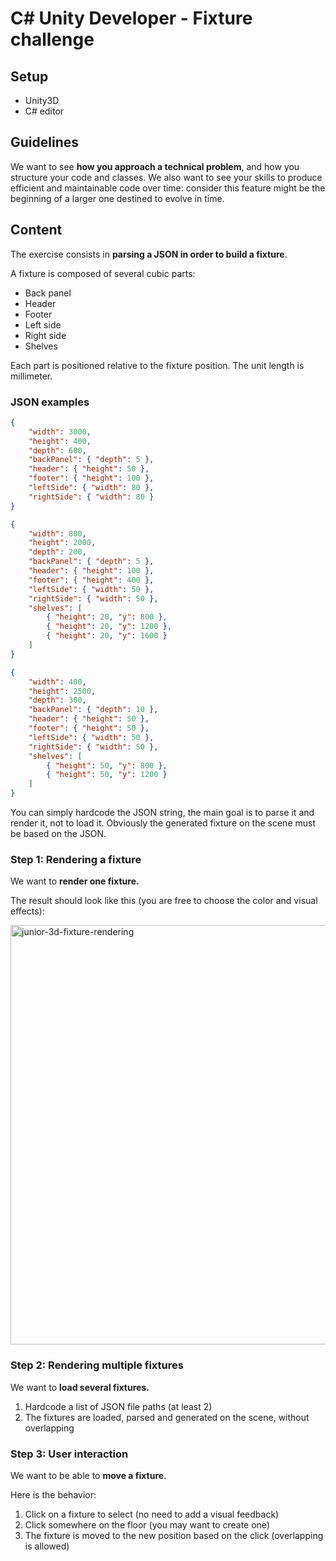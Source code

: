 # C# Unity Developer - Fixture challenge

## Setup

* Unity3D
* C# editor

## Guidelines

We want to see **how you approach a technical problem**, and how you structure your code and classes.
We also want to see your skills to produce efficient and maintainable code over time: consider this feature might be the beginning of a larger one destined to evolve in time.

## Content

The exercise consists in **parsing a JSON in order to build a fixture**.

A fixture is composed of several cubic parts:
* Back panel
* Header
* Footer
* Left side
* Right side
* Shelves

Each part is positioned relative to the fixture position. The unit length is millimeter.

### JSON examples

```json
{
	"width": 3000,
	"height": 400,
	"depth": 600,
	"backPanel": { "depth": 5 },
	"header": { "height": 50 },
	"footer": { "height": 100 },
	"leftSide": { "width": 80 },
	"rightSide": { "width": 80 }
}
```

```json
{
	"width": 800,
	"height": 2000,
	"depth": 200,
	"backPanel": { "depth": 5 },
	"header": { "height": 100 },
	"footer": { "height": 400 },
	"leftSide": { "width": 50 },
	"rightSide": { "width": 50 },
	"shelves": [
		{ "height": 20, "y": 800 },
		{ "height": 20, "y": 1200 },
		{ "height": 20, "y": 1600 }
	]
}
```

```json
{
	"width": 400,
	"height": 2500,
	"depth": 300,
	"backPanel": { "depth": 10 },
	"header": { "height": 50 },
	"footer": { "height": 50 },
	"leftSide": { "width": 50 },
	"rightSide": { "width": 50 },
	"shelves": [
		{ "height": 50, "y": 800 },
		{ "height": 50, "y": 1200 }
	]
}
```

You can simply hardcode the JSON string, the main goal is to parse it and render it, not to load it. Obviously the generated fixture on the scene must be based on the JSON.

### Step 1: Rendering a fixture

We want to **render one fixture.**

The result should look like this (you are free to choose the color and visual effects):

<img width="671" alt="junior-3d-fixture-rendering" src="https://user-images.githubusercontent.com/97949722/233956359-3e1f68a5-4130-4e16-b077-a527f56b930d.png">

### Step 2: Rendering multiple fixtures

We want to **load several fixtures.**
1. Hardcode a list of JSON file paths (at least 2)
1. The fixtures are loaded, parsed and generated on the scene, without overlapping

### Step 3: User interaction

We want to be able to **move a fixture**.

Here is the behavior:
1. Click on a fixture to select (no need to add a visual feedback)
1. Click somewhere on the floor (you may want to create one)
1. The fixture is moved to the new position based on the click (overlapping is allowed)


